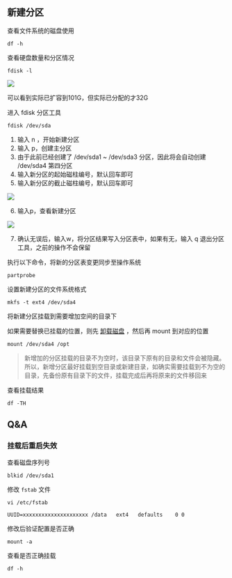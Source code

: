 
## 新建分区

查看文件系统的磁盘使用

```shell
df -h
```

查看硬盘数量和分区情况

```shell
fdisk -l
```

![](Pasted%20image%2020221229165405.png)

可以看到实际已扩容到101G，但实际已分配的才32G

进入 fdisk 分区工具

```shell
fdisk /dev/sda
```

1. 输入 n ，开始新建分区
2. 输入 p，创建主分区
3. 由于此前已经创建了 /dev/sda1 ~ /dev/sda3 分区，因此将会自动创建 /dev/sda4 第四分区
4. 输入新分区的起始磁柱编号，默认回车即可
5. 输入新分区的截止磁柱编号，默认回车即可

![](Pasted%20image%2020221229171921.png)

6. 输入p，查看新建分区

![](Pasted%20image%2020221229171953.png)

7. 确认无误后，输入w，将分区结果写入分区表中，如果有无，输入 q 退出分区工具，之前的操作不会保留

执行以下命令，将新的分区表变更同步至操作系统

```shell
partprobe
```

设置新建分区的文件系统格式

```shell
mkfs -t ext4 /dev/sda4
```

将新建分区挂载到需要增加空间的目录下

如果需要替换已挂载的位置，则先 [卸载磁盘](卸载磁盘.md) ，然后再 mount 到对应的位置

```shell
mount /dev/sda4 /opt
```

> 新增加的分区挂载的目录不为空时，该目录下原有的目录和文件会被隐藏。所以，新增分区最好挂载到空目录或新建目录，如确实需要挂载到不为空的目录，先备份原有目录下的文件，挂载完成后再将原来的文件移回来

查看挂载结果

```shell
df -TH
```

## Q&A

### 挂载后重启失效

查看磁盘序列号

```shell
blkid /dev/sda1
```

修改 `fstab` 文件

```shell
vi /etc/fstab
```

```shell
UUID=xxxxxxxxxxxxxxxxxxxxx /data   ext4   defaults    0 0
```

修改后验证配置是否正确

```shell
mount -a
```

查看是否正确挂载

```shell
df -h
```